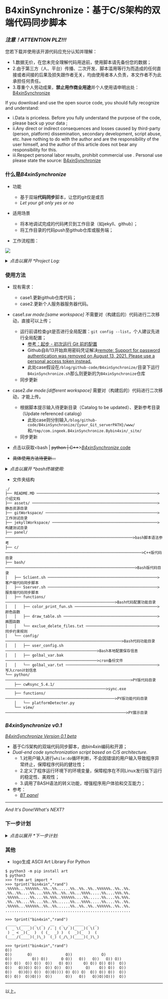 # B4xinSynchronize：基于C/S架构的双端代码同步脚本

### *注意！ATTENTION PLZ!!!*

您若下载并使用该开源代码应充分认知并理解：
    
- 1.数据无价，在您未完全理解代码用途前，使用脚本请先备份您的数据；
- 2.由于第三方（人、平台）传播、二次开发、脚本滥用等行为而造成的任何直接或者间接的后果及损失跟作者无关，均由使用者本人负责，本文作者不为此承担任何责任。
- 3.尊重个人劳动成果，**禁止用作商业用途**并个人使用请申明出处： [B4xinSynchronize](https://github.com/Bin4xin/B4xinSynchronize)


If you download and use the open source code, you should fully recognize and understand:

- i.Data is priceless. Before you fully understand the purpose of the code, please back up your data ;
- ii.Any direct or indirect consequences and losses caused by third-party (person, platform) dissemination, secondary development, script abuse, etc. have nothing to do with the author and are the responsibility of the user himself, and the author of this article does not bear any responsibility for this.
- iii.Respect personal labor results, prohibit commercial use . Personal use please state the source: [B4xinSynchronize](https://github.com/Bin4xin/B4xinSynchronize)

### 什么是*B4xinSynchronize*

- 功能
    - 基于双端**代码同步**脚本，让您的git仅是或否
    - *Let your git only yes or no*
- 适用场景
    - 将本地调试完成的代码拷贝到工作目录（如jekyll、github）；
    - 将工作目录的代码push至github仓库或服务端；

- 工作流程图：

![](/assets/B4xinSynchronize-workflow.png)

<details>
<summary><em>点击以展开 *Project Log: </em></summary>

- 2021年 4月12日 星期一 15时21分49秒 CST 产生想法需求；
- 2021年 4月16日 星期五 19时53分40秒 CST 完成初版Beta；
- 2021年 4月19日 星期一 14时45分14秒 CST ：
    - 客户端更新脚本基本功能已完成
    - README 关于脚本基本介绍与用法已完成
- 2021年 4月20日 星期二 11时36分53秒 CST ：
    - 新增服务端同步脚本：[*Sserver.sh*](https://github.com/Bin4xin/B4xinSynchronize/blob/master/bash/Sserver.sh)
    - 重写`differentWorkspace_mode_fun`函数下的本地文件夹同步功能
        - 考虑到基准目录和同步目录下存在`.git`等文件、文件夹，故使用rsync时加入衍生功能`--delete-before --exclude-from`支持源目录、目标目录的同步增加、同步删除
        - `--exclude-from`定义同步规则，若存在参数下的文件，则不对该文件夹进行操作
- 2021年 4月20日 星期二 22时23分05秒 CST ：
    - [x] 2021年 5月18日 星期二 23时37分52秒 CST：新增定义记忆函数`Remember_Me_Fun` 及衍生询问函数`Ask_From_Me`用户保存本地目录同步配置
    - less input...
- 2021年 4月23日 星期五 16时17分54秒 CST ：
    - [x] 新增服务端同步脚本；[表格美化*by banemon*仓库地址](https://gitee.com/banemon/linux_sh_script)
        - [您也可以点击此处查看具体实现代码](https://github.com/Bin4xin/B4xinSynchronize/blob/master/bash/functions/draw_table.sh)
    - [x] 服务器自动化同步功能已完成：[用法/usage](#使用方法)
- 2021年 5月 7日 星期五 13时46分03秒 CST ：
    - [ ] python相关代码编写中...
    - [ ] C++相关代码编写中...
- 2021年 8月17日 星期二 09时48分23秒 CST ：
    - 修改程序workflow的图片流程；
</details>

### 使用方法
- 现有需求：
    - case1.更新github仓库代码；
    - case2.更新个人服务器服务器代码。

- case1.*sw mode:[same workspace]* 不需要对（构建后的）代码进行二次移动，直接可以上传；
    - 运行前请检查git是否进行全局配置：`git config --list`，个人建议先进行全局配置；
        - [参考：起步 - 初次运行 Git 前的配置](https://git-scm.com/book/zh/v2/%E8%B5%B7%E6%AD%A5-%E5%88%9D%E6%AC%A1%E8%BF%90%E8%A1%8C-Git-%E5%89%8D%E7%9A%84%E9%85%8D%E7%BD%AE)
        - Github自8/13开始弃用密码凭证解决[remote: Support for password authentication was removed on August 13, 2021. Please use a personal access token instead.](https://stackoverflow.com/questions/68775869/support-for-password-authentication-was-removed-please-use-a-personal-access-to)
        - 此处case假设在`/blog/github-code/B4xinSynchronize/`目录下运行`B4xinSynchronize.sh`那么则更新的为`B4xinSynchronize`仓库
    - 同步更新
    
- case2.*dw mode:[different workspace]* 需要对（构建后的）代码进行二次移动，才能上传。
    
    - 根据脚本提示输入待更新目录（Catalog to be updated）、更新参考目录（Update referenced catalog）
        - 此处case则分别输入`/blog/github-code/B4xinSynchronize/{your_Git_serverPATH}/www/` 和`/tmp/com.ingeek.B4xinSynchronize.Bybin4xin/_site/`
    - 同步更新

- 点击以获取<bash | <del>python | C++</del>>[*B4xinSynchronize* code](https://github.com/Bin4xin/B4xinSynchronize/releases)
- ~~具体使用方法待更新...~~

<details>
<summary><em>点击以展开 *bash终端使用: </em></summary>

修改 `B4xinSynchronize/bash/config/user_config.sh`，注意事项：

- `options_project_{i}`的值连接符为下划线，{i}自定义
- dw模式目录需加入`gitPath、buildPath`，否则会报`Invalid`，sw模式同理

```bash
##project : $your_repo_name
options_$your_repo_name_{i}="your_repo_name"
_${run_mode}_$your_repo_name_gitPath="/path/to/your/repo/name"
_${run_mode}_$your_repo_name_buildPath"/path/to/your/build/project/"

##example:

## dw mode project 0: bin4xin_github_io options
options_project_0="bin4xin_github_io"
_dw_bin4xin_github_io_gitPath="/Users/bin4xin/blog/github-code/bin4xin.github.io"
_dw_bin4xin_github_io_buildPath="/Users/bin4xin/blog/SENTRYLAB-WWW-WEB/_site"
# sw mode project 4: B4xinSynchronize options
options_project_4="B4xinSynchronize"
_sw_B4xinSynchronize_gitPath="/Users/bin4xin/blog/github-code/B4xinSynchronize"
```


- client端

```
$ brew install gawk
$ git clone https://github.com/Bin4xin/B4xinSynchronize.git
$ cd B4xinSynchronize/bash
$ bash Sclient.sh sw
                                   ..
`7MM"""Yp,                       .Bin.               .A"Xin\
  MM    Yb        _                                ,MI    ""Y
  MM    dP      ,AM   `7M'   `MF'`7MM  `7MMpMMMb.  `MMb.     `7M'   `MF'`7MMpMMMb.   ,p6"bo
  MM"""bg.     AVMM     `VA ,V'    MM    MM    MM    `YMMNq.   VA   ,V    MM    MM  6M'  OO
  MM    `Y   ,W' MM       XMX      MM    MM    MM  .     `MM    VA ,V     MM    MM  8M
  MM    ,9 ,W'   MM     ,V' VA.    MM    MM    MM  Mb     dM     VVV      MM    MM  YM.    ,
.JMMmmmd9  AmmmmmMMmm .AM.   .MA..JMML..JMML  JMML.P"Ybmmd"      ,V     .JMML  JMML. YMbmd'
                 MM                                             ,V
                 MM                                          OOb"
                                                            Code by Bin4xin
[2021/08/17/10:35:58] [Info] Are you sure?(y/n):
[2021/08/17/10:36:01] [Info] Detected proxy export this shell
[2021/08/17/10:36:01] [Info] Running mode is: sw mode now
Detected user's conf files in ./config/user_config.sh
[2021/08/17/10:36:01] [Info] Detected :
[Repo 0] : bin4xin_github_io
[Repo 1] : bin4xin_gitee_io
[Repo 2] : sentrylab_tokyo_www
[Repo 3] : sentrylab_tokyo_about
[Repo 4] : B4xinSynchronize
[Repo 5] : sweet_ysoserial
[Repo 6] : Bin4xin
[Repo 7] : bigger_than_bigger
[Repo 8] : Industrial_Control_Wiki_Record
Choose your Repos option (default option: 0)[0/1/..] : 4
[2021/08/17/10:36:02] /Users/bin4xin/blog/github-code/develop/B4xinSynchronize is a valid git repository.
 But the current working directory may not be the top level. Check the output of the git rev-parse command if you care)
[2021/08/17/10:36:02] [Info] Directly jumping to Synchronize update...
[2021/08/17/10:36:02] [Info] Synchronize update is running in /Users/bin4xin/blog/github-code/develop/B4xinSynchronize
[2021/08/17/10:36:03] [Info] Synchronize update is running.
[master 7d3615d] [2021/08/17/10:36:03] B4xinSync: commit by bin4xin.
 1 file changed, 3 insertions(+), 3 deletions(-)
Enumerating objects: 7, done.
Counting objects: 100% (7/7), done.
Delta compression using up to 8 threads
Compressing objects: 100% (4/4), done.
Writing objects: 100% (4/4), 463 bytes | 463.00 KiB/s, done.
Total 4 (delta 3), reused 0 (delta 0), pack-reused 0
remote: Resolving deltas: 100% (3/3), completed with 3 local objects.
To https://github.com/Bin4xin/B4xinSynchronize.git
   10f27cf..7d3615d  master -> master
Branch 'master' set up to track remote branch 'master' from 'origin'.
[2021/08/17/10:36:05] [Warn] ready to unset Http Proxy Shell? (y/n):
```

- server端

```
$ bash Sserver.sh [/path/to/git/workspace/]
 ● 运行中... 
任务进行中: [Crontab定时计划备份] [写入Crontab定时计划] [执行Crontab定时计划]
备份您的当前的Crontab计划
执行添加最新的Crontab计划：
[==================================================>]    
[备份计划] >> [crontab -l > config/golbal_var.sh.]...
 ● [Info]任务1: [Crontab定时计划备份] ----------> DONE..... 
[写入计划] >> [config/golbal_var.sh]...
 ● [Info]任务2: [写入Crontab定时计划] ----------> DONE..... 
[执行计划] << [config/golbal_var.sh]...
 ● [Info]任务3: [执行Crontab定时计划] ----------> DONE..... 

当前最新Crontab计划表为：
╔═══════════════════════════════╗
║   * * * * * git checkout -f   ║
╚═══════════════════════════════╝
ALL DONE...
```

</details>

- 文件夹结构
```
./
├── README.MD ──────────────────────────────────────────────────────>介绍文档
├── assets/ ────────────────────────────────────────────────────────>静态资源目录
├── gitWorkspace/ ──────────────────────────────────────────────────>工作测试目录
├── jekyllWorkspace/ ───────────────────────────────────────────────>构建测试目录
├── panel/ ─────────────────────────────────────────────────────────>bash脚本语法参考
├── c/ ─────────────────────────────────────────────────────────────>C++版代码目录
├── bash/ ──────────────────────────────────────────────────────────>Bash版代码目录
│   ├── Sclient.sh ─────────────────────────────────────────────────>客户端代码同步脚本 
│   ├── Sserver.sh ─────────────────────────────────────────────────>服务端代码同步脚本
│   ├── functions/ ─────────────────────────────────────────────────>Bash代码配置功能目录
│   │   ├── color_print_fun.sh ─────────────────────────────────────>颜色函数
│   │   ├── draw_table.sh ──────────────────────────────────────────>画图函数
│   │   └── exclue_delete_files.txt ────────────────────────────────>同步约束规则
│   └── config/ ────────────────────────────────────────────────────>Bash代码功能目录
│   │   ├── user_config.sh ─────────────────────────────────────────>Bash本地配置保存信息
│   │   ├── golbal_var.bak ─────────────────────────────────────────>cron备份文件
│   │   └── golbal_var.txt ─────────────────────────────────────────>写入cron计划信息
└── python/ ────────────────────────────────────────────────────────>PY版代码目录
    ├── cwRsync_5.4.1/ ─────────────────────────────────────────────>sync.exe
    ├── functions/ ─────────────────────────────────────────────────>PY版功能代码目录
    │   └── platformDetecter.py
    └── view/ ──────────────────────────────────────────────────────>PY展示目录
```




### *B4xinSynchronize v0.1*

[*B4xinSynchronize Version 0.1 beta*](https://github.com/Bin4xin/B4xinSynchronize/blob/master/bash/Sclient.sh)

- 基于C/S架构的双端代码同步脚本，由bin4xin编码和开源；
- *Dual-end code synchronization script based on C/S architecture.*
    - 1.对用户输入进行`while:do`循环判断，不会因错误的用户输入导致程序异常终止，保障程序代码的健壮性；
    - 2.定义了程序运行环境下的环境变量，保障程序在不同Linux发行版下运行的稳定性、美观性；
    - 3.调用了BASH语法的转义功能，增强程序用户体验和交互能力；
- 参考：
    - [*BT panel*](https://github.com/Bin4xin/B4xinSynchronize/tree/master/panel)

---
*And It's Done!What's NEXT?*

### 下一步计划

<details>
<summary><em>点击以展开 *下一步计划: </em></summary>

- [~~*B4xinSynchronize Version 0.1 Release*~~](https://github.com/Bin4xin/B4xinSynchronize/blob/master/bash/Sclient.sh)
- [*B4xinSynchronize Version 0.2 Release*](https://github.com/Bin4xin/B4xinSynchronize/blob/master/bash/Sclient.sh)
    - [x] 1.计划新增[git server. / jekyll server. / other servers...]等选项更新；
    - [ ] [2.目前部分代码传参数为硬编码形式，计划修改成100%变量形式；](https://github.com/Bin4xin/B4xinSynchronize/blob/master/Sclient.sh)
        - [x] git commit暂时使用时间作为基准参考；
        - [x] 计划加入其他基准commit；读取文件名称输出
        - [ ] 由于bash脚本特殊性，正常输出特殊字符出行报错现象，banner输出暂时使用文件读取输出，有更好的办法欢迎讨论。
    - [x] 3.计划新增服务端同步脚本；
    - [ ] 4.目前暂时只测试于`Darwin 20.3.0 Darwin Kernel Version 20.3.0 /RELEASE_X86_64 x86_64`，逐渐测试与其他发行版本；
        - [x] i Darwin 20.3.0 MacOS Big Sur [~~server端~~/client端✅]
        - [ ] ii Ubuntu 18.0/20.0 [server端✅/client端✅]
        - [ ] iii CentOS 7 [server端❎/client端❎]
        - [ ] iv ...
    - [ ] [5.优化脚本已知问题，欢迎提交issues；](https://github.com/Bin4xin/B4xinSynchronize/issues/new)
    - [x] 6.程序运行等待时，加入加载动画；
    - [ ] 7.计划添加python与c++的版本。
        - [ ] python coding...
        - [ ] c++ coding...
        
</details>

### 其他

- logo生成 ASCII Art Library For Python

```
$ python3 -m pip install art
$ python3
>>> from art import *
>>> tprint("bin4xin","rand")
.%%%%%...%%%%%%..%%..%%......%%..%%..%%..%%%%%%..%%..%%.
.%%..%%....%%....%%%.%%..%%..%%...%%%%.....%%....%%%.%%.
.%%%%%.....%%....%%.%%%..%%%%%%....%%......%%....%%.%%%.
.%%..%%....%%....%%..%%......%%...%%%%.....%%....%%..%%.
.%%%%%...%%%%%%..%%..%%......%%..%%..%%..%%%%%%..%%..%%.
........................................................

>>> tprint("bin4xin","rand")
 ____  ____  _  _   __   _  _  ____  _  _
(  _ \(_  _)( \( ) /. | ( \/ )(_  _)( \( )
 ) _ < _)(_  )  ( (_  _) )  (  _)(_  )  (
(____/(____)(_)\_)  (_) (_/\_)(____)(_)\_)

>>> tprint("bin4xin","rand")
O))
O))       O)               O))             O)
O))         O)) O))      O O))   O))   O))   O)) O))
O)) O))  O)) O))  O))   O) O))     O) O)) O)) O))  O))
O))   O))O)) O))  O)) O))  O))      O)    O)) O))  O))
O))   O))O)) O))  O))O)))) O) O)) O)  O)) O)) O))  O))
O)) O))  O))O)))  O))      O))   O))   O))O))O)))  O))
```

---

以上。